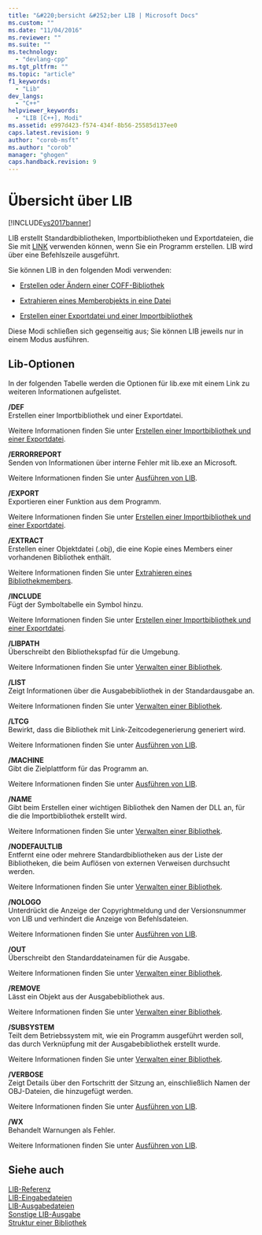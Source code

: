```yaml
---
title: "&#220;bersicht &#252;ber LIB | Microsoft Docs"
ms.custom: ""
ms.date: "11/04/2016"
ms.reviewer: ""
ms.suite: ""
ms.technology: 
  - "devlang-cpp"
ms.tgt_pltfrm: ""
ms.topic: "article"
f1_keywords: 
  - "Lib"
dev_langs: 
  - "C++"
helpviewer_keywords: 
  - "LIB [C++], Modi"
ms.assetid: e997d423-f574-434f-8b56-25585d137ee0
caps.latest.revision: 9
author: "corob-msft"
ms.author: "corob"
manager: "ghogen"
caps.handback.revision: 9
---
```

# &#220;bersicht &#252;ber LIB
[!INCLUDE[vs2017banner](../../assembler/inline/includes/vs2017banner.md)]

LIB erstellt Standardbibliotheken, Importbibliotheken und Exportdateien, die Sie mit [LINK](../../build/reference/linker-options.md) verwenden können, wenn Sie ein Programm erstellen.  LIB wird über eine Befehlszeile ausgeführt.  
  
 Sie können LIB in den folgenden Modi verwenden:  
  
-   [Erstellen oder Ändern einer COFF\-Bibliothek](../../build/reference/managing-a-library.md)  
  
-   [Extrahieren eines Memberobjekts in eine Datei](../../build/reference/extracting-a-library-member.md)  
  
-   [Erstellen einer Exportdatei und einer Importbibliothek](../../build/reference/working-with-import-libraries-and-export-files.md)  
  
 Diese Modi schließen sich gegenseitig aus; Sie können LIB jeweils nur in einem Modus ausführen.  
  
## Lib\-Optionen  
 In der folgenden Tabelle werden die Optionen für lib.exe mit einem Link zu weiteren Informationen aufgelistet.  
  
 **\/DEF**  
 Erstellen einer Importbibliothek und einer Exportdatei.  
  
 Weitere Informationen finden Sie unter [Erstellen einer Importbibliothek und einer Exportdatei](../../build/reference/building-an-import-library-and-export-file.md).  
  
 **\/ERRORREPORT**  
 Senden von Informationen über interne Fehler mit lib.exe an Microsoft.  
  
 Weitere Informationen finden Sie unter [Ausführen von LIB](../../build/reference/running-lib.md).  
  
 **\/EXPORT**  
 Exportieren einer Funktion aus dem Programm.  
  
 Weitere Informationen finden Sie unter [Erstellen einer Importbibliothek und einer Exportdatei](../../build/reference/building-an-import-library-and-export-file.md).  
  
 **\/EXTRACT**  
 Erstellen einer Objektdatei \(.obj\), die eine Kopie eines Members einer vorhandenen Bibliothek enthält.  
  
 Weitere Informationen finden Sie unter [Extrahieren eines Bibliothekmembers](../../build/reference/extracting-a-library-member.md).  
  
 **\/INCLUDE**  
 Fügt der Symboltabelle ein Symbol hinzu.  
  
 Weitere Informationen finden Sie unter [Erstellen einer Importbibliothek und einer Exportdatei](../../build/reference/building-an-import-library-and-export-file.md).  
  
 **\/LIBPATH**  
 Überschreibt den Bibliothekspfad für die Umgebung.  
  
 Weitere Informationen finden Sie unter [Verwalten einer Bibliothek](../../build/reference/managing-a-library.md).  
  
 **\/LIST**  
 Zeigt Informationen über die Ausgabebibliothek in der Standardausgabe an.  
  
 Weitere Informationen finden Sie unter [Verwalten einer Bibliothek](../../build/reference/managing-a-library.md).  
  
 **\/LTCG**  
 Bewirkt, dass die Bibliothek mit Link\-Zeitcodegenerierung generiert wird.  
  
 Weitere Informationen finden Sie unter [Ausführen von LIB](../../build/reference/running-lib.md).  
  
 **\/MACHINE**  
 Gibt die Zielplattform für das Programm an.  
  
 Weitere Informationen finden Sie unter [Ausführen von LIB](../../build/reference/running-lib.md).  
  
 **\/NAME**  
 Gibt beim Erstellen einer wichtigen Bibliothek den Namen der DLL an, für die die Importbibliothek erstellt wird.  
  
 Weitere Informationen finden Sie unter [Verwalten einer Bibliothek](../../build/reference/managing-a-library.md).  
  
 **\/NODEFAULTLIB**  
 Entfernt eine oder mehrere Standardbibliotheken aus der Liste der Bibliotheken, die beim Auflösen von externen Verweisen durchsucht werden.  
  
 Weitere Informationen finden Sie unter [Verwalten einer Bibliothek](../../build/reference/managing-a-library.md).  
  
 **\/NOLOGO**  
 Unterdrückt die Anzeige der Copyrightmeldung und der Versionsnummer von LIB und verhindert die Anzeige von Befehlsdateien.  
  
 Weitere Informationen finden Sie unter [Ausführen von LIB](../../build/reference/running-lib.md).  
  
 **\/OUT**  
 Überschreibt den Standarddateinamen für die Ausgabe.  
  
 Weitere Informationen finden Sie unter [Verwalten einer Bibliothek](../../build/reference/managing-a-library.md).  
  
 **\/REMOVE**  
 Lässt ein Objekt aus der Ausgabebibliothek aus.  
  
 Weitere Informationen finden Sie unter [Verwalten einer Bibliothek](../../build/reference/managing-a-library.md).  
  
 **\/SUBSYSTEM**  
 Teilt dem Betriebssystem mit, wie ein Programm ausgeführt werden soll, das durch Verknüpfung mit der Ausgabebibliothek erstellt wurde.  
  
 Weitere Informationen finden Sie unter [Verwalten einer Bibliothek](../../build/reference/managing-a-library.md).  
  
 **\/VERBOSE**  
 Zeigt Details über den Fortschritt der Sitzung an, einschließlich Namen der OBJ\-Dateien, die hinzugefügt werden.  
  
 Weitere Informationen finden Sie unter [Ausführen von LIB](../../build/reference/running-lib.md).  
  
 **\/WX**  
 Behandelt Warnungen als Fehler.  
  
 Weitere Informationen finden Sie unter [Ausführen von LIB](../../build/reference/running-lib.md).  
  
## Siehe auch  
 [LIB\-Referenz](../../build/reference/lib-reference.md)   
 [LIB\-Eingabedateien](../../build/reference/lib-input-files.md)   
 [LIB\-Ausgabedateien](../../build/reference/lib-output-files.md)   
 [Sonstige LIB\-Ausgabe](../../build/reference/other-lib-output.md)   
 [Struktur einer Bibliothek](../../build/reference/structure-of-a-library.md)